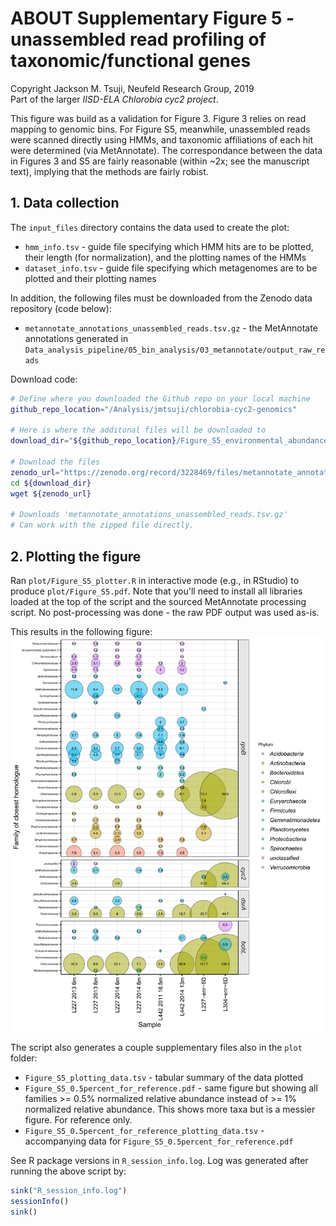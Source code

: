 # ABOUT Supplementary Figure 5 - unassembled read profiling of taxonomic/functional genes
Copyright Jackson M. Tsuji, Neufeld Research Group, 2019  
Part of the larger *IISD-ELA Chlorobia cyc2 project*.

This figure was build as a validation for Figure 3. Figure 3 relies on read mapping to genomic bins. For Figure S5, meanwhile, unassembled reads were scanned directly using HMMs, and taxonomic affiliations of each hit were determined (via MetAnnotate). The correspondance between the data in Figures 3 and S5 are fairly reasonable (within ~2x; see the manuscript text), implying that the methods are fairly robist.

## 1. Data collection
The `input_files` directory contains the data used to create the plot:
- `hmm_info.tsv` - guide file specifying which HMM hits are to be plotted, their length (for normalization), and the plotting names of the HMMs
- `dataset_info.tsv` - guide file specifying which metagenomes are to be plotted and their plotting names

In addition, the following files must be downloaded from the Zenodo data repository (code below):
- `metannotate_annotations_unassembled_reads.tsv.gz` - the MetAnnotate annotations generated in `Data_analysis_pipeline/05_bin_analysis/03_metannotate/output_raw_reads`

Download code:
```bash
# Define where you downloaded the Github repo on your local machine
github_repo_location="/Analysis/jmtsuji/chlorobia-cyc2-genomics"

# Here is where the additonal files will be downloaded to
download_dir="${github_repo_location}/Figure_S5_environmental_abundances_raw_reads/input_data"

# Download the files
zenodo_url="https://zenodo.org/record/3228469/files/metannotate_annotations_unassembled_reads.tsv.gz"
cd ${download_dir}
wget ${zenodo_url}

# Downloads 'metannotate_annotations_unassembled_reads.tsv.gz'
# Can work with the zipped file directly.
```

## 2. Plotting the figure
Ran `plot/Figure_S5_plotter.R` in interactive mode (e.g., in RStudio) to produce `plot/Figure_S5.pdf`. Note that you'll need to install all libraries loaded at the top of the script and the sourced MetAnnotate processing script. No post-processing was done - the raw PDF output was used as-is.

This results in the following figure:
![Figure_S5](plot/Figure_S5.png)

The script also generates a couple supplementary files also in the `plot` folder:
- `Figure_S5_plotting_data.tsv` - tabular summary of the data plotted
- `Figure_S5_0.5percent_for_reference.pdf` - same figure but showing all families >= 0.5% normalized relative abundance instead of >= 1% normalized relative abundance. This shows more taxa but is a messier figure. For reference only.
- `Figure_S5_0.5percent_for_reference_plotting_data.tsv` - accompanying data for `Figure_S5_0.5percent_for_reference.pdf`

See R package versions in `R_session_info.log`. Log was generated after running the above script by:
```R
sink("R_session_info.log")
sessionInfo()
sink()
```

